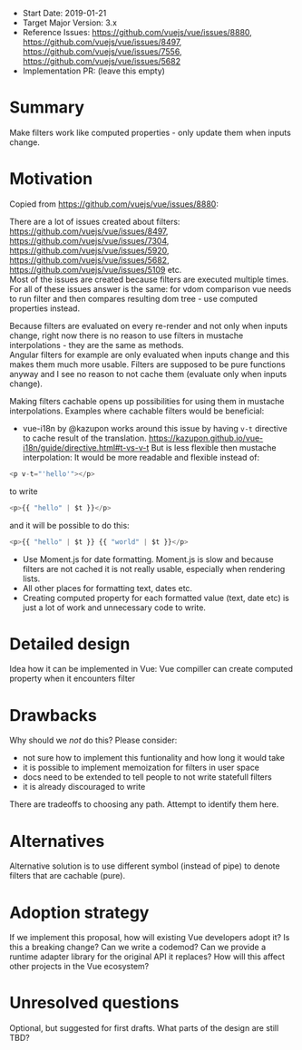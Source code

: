 - Start Date: 2019-01-21
- Target Major Version: 3.x
- Reference Issues: https://github.com/vuejs/vue/issues/8880, https://github.com/vuejs/vue/issues/8497, https://github.com/vuejs/vue/issues/7556, https://github.com/vuejs/vue/issues/5682
- Implementation PR: (leave this empty)

# Summary

Make filters work like computed properties - only update them when inputs change.

# Motivation

Copied from https://github.com/vuejs/vue/issues/8880:

There are a lot of issues created about filters: https://github.com/vuejs/vue/issues/8497, https://github.com/vuejs/vue/issues/7304, https://github.com/vuejs/vue/issues/5920, https://github.com/vuejs/vue/issues/5682, https://github.com/vuejs/vue/issues/5109 etc.  
Most of the issues are created because filters are executed multiple times.  
For all of these issues answer is the same: for vdom comparison vue needs to run filter and then compares resulting dom tree - use computed properties instead.

Because filters are evaluated on every re-render and not only when inputs change, right now there is no reason to use filters in mustache interpolations - they are the same as methods.  
Angular filters for example are only evaluated when inputs change and this makes them much more usable.
Filters are supposed to be pure functions anyway and I see no reason to not cache them (evaluate only when inputs change).


Making filters cachable opens up possibilities for using them in mustache interpolations.
Examples where cachable filters would be beneficial:
* vue-i18n by @kazupon works around this issue by having `v-t` directive to cache result of the translation. 
https://kazupon.github.io/vue-i18n/guide/directive.html#t-vs-v-t But is less flexible then mustache interpolation:
It would be more readable and flexible instead of:
```js
<p v-t="'hello'"></p>
```
 to write
```js
<p>{{ "hello" | $t }}</p>
```
and it will be possible to do this:
```js
<p>{{ "hello" | $t }} {{ "world" | $t }}</p>
```
* Use Moment.js for date formatting. Moment.js is slow and because filters are not cached it is not really usable, especially when rendering lists.
* All other places for formatting text, dates etc. 
* Creating computed property for each formatted value (text, date etc) is just a lot of work and unnecessary code to write.

# Detailed design

Idea how it can be implemented in Vue: Vue compiller can create computed property when it encounters filter 

# Drawbacks

Why should we *not* do this? Please consider:

- not sure how to implement this funtionality and how long it would take
- it is possible to implement memoization for filters in user space
- docs need to be extended to tell people to not write statefull filters
- it is already discouraged to write 

There are tradeoffs to choosing any path. Attempt to identify them here.

# Alternatives

Alternative solution is to use different symbol (instead of pipe) to denote filters that are cachable (pure).

# Adoption strategy

If we implement this proposal, how will existing Vue developers adopt it? Is
this a breaking change? Can we write a codemod? Can we provide a runtime adapter library for the original API it replaces? How will this affect other projects in the Vue ecosystem?

# Unresolved questions

Optional, but suggested for first drafts. What parts of the design are still
TBD?
